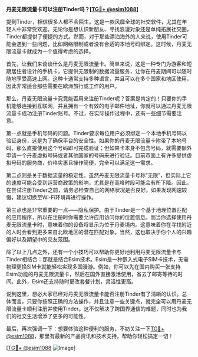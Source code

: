 **丹麦无限流量卡可以注册Tinder吗？[[TG💪+ @esim1088](https://t.me/s/esim1088)]**

提到Tinder，相信很多人都不会陌生。这是一款风靡全球的社交软件，尤其在年轻人中非常受欢迎。无论你是想认识新朋友、寻找浪漫对象还是单纯拓展社交圈，Tinder都提供了便捷的方式。然而，对于那些漂泊海外的人来说，使用Tinder可能会遇到一些问题，比如网络限制或者没有合适的本地号码绑定。这时候，丹麦无限流量卡就成为一个值得考虑的选择。

首先，让我们来谈谈什么是丹麦无限流量卡。简单来说，这是一种专门为游客和短期居住者设计的手机卡，它提供无限制的数据流量服务，让你在丹麦期间可以随时随地享受高速上网。这种卡通常支持多种语言，并且可以在多个国家和地区使用，因此非常适合那些需要在欧洲旅行或工作的用户。

那么，丹麦无限流量卡究竟能否用来注册Tinder呢？答案是肯定的！只要你的手机能够连接到互联网，并且拥有一个有效的电子邮件地址，你就可以通过丹麦无限流量卡成功注册Tinder账号。不过，在实际操作过程中，还有一些细节需要注意。

第一点就是手机号码的问题。Tinder要求每位用户必须绑定一个本地手机号码以验证身份，这是为了确保平台的安全性。如果你的丹麦无限流量卡附带了本地号码，那么直接使用这个号码即可完成验证；但如果卡本身不包含号码，就需要额外申请一个丹麦虚拟号码或者其他国家的号码来进行验证。目前市面上有许多提供虚拟号码的服务商，价格实惠且操作简便，完全可以满足这一需求。

第二点则是关于数据流量的稳定性。虽然丹麦无限流量卡号称“无限”，但实际上它的速度可能会受到运营商政策的影响，尤其是在高峰时段可能会有所下降。因此，在尝试注册Tinder之前，请务必检查自己的网络状况是否良好。如果发现网速较慢，建议切换至Wi-Fi环境再进行操作。

第三点也是非常重要的一点——隐私保护。由于Tinder是一个基于地理位置匹配的应用程序，所以在注册时你需要允许应用访问你的位置信息。而当你选择使用丹麦无限流量卡时，意味着你的设备将显示为位于丹麦境内。这意味着你在寻找附近的人时会看到更多来自北欧地区的潜在匹配对象。当然，这也取决于你个人的兴趣偏好以及期望中的交友范围。

除了以上几点之外，还有一个小技巧可以帮助你更好地利用丹麦无限流量卡与Tinder相结合：那就是结合Esim技术。Esim是一种嵌入式电子SIM卡技术，无需物理更换SIM卡就能轻松实现多国漫游。例如，你可以先在国内购买一张支持Esim功能的丹麦无限流量卡，然后在国外直接激活使用，省去了邮寄等待的时间。此外，Esim还支持随时更改套餐计划，灵活性更高。

说到这里，想必大家已经对丹麦无限流量卡能否注册Tinder有了清晰的认识。总体而言，只要你按照正确的方法操作，并且注意一些关键点，就完全可以用丹麦无限流量卡顺利注册并使用Tinder。这不仅解决了跨国界通信的难题，同时也为我们的社交生活增添了更多的可能性。

最后，再次强调一下：想要体验这种便利的服务，不妨关注一下[TG💪+ @esim1088](https://t.me/s/esim1088)，那里有最新的产品资讯和技术支持，帮助你轻松搞定一切！

[[TG💪+ @esim1088](https://t.me/s/esim1088) ![Image](https://i.postimg.cc/4NQfJmqS/Snipaste-2025-05-13-00-14-12.png)]